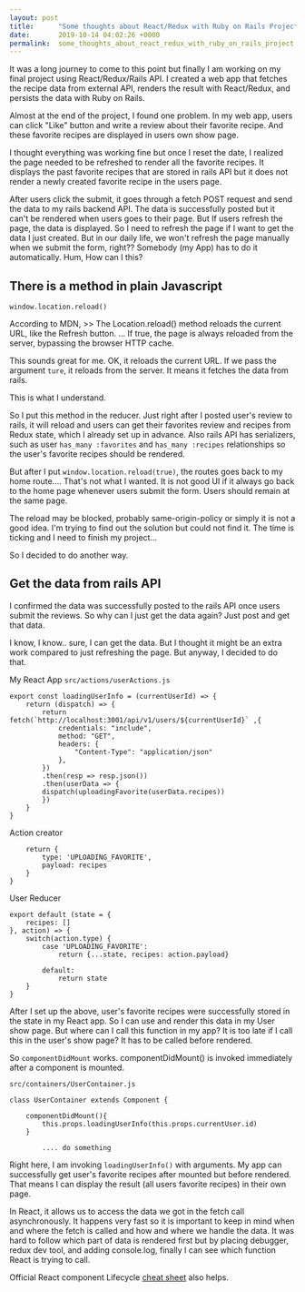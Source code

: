 ```yaml
---
layout: post
title:      "Some thoughts about React/Redux with Ruby on Rails Project"
date:       2019-10-14 04:02:26 +0000
permalink:  some_thoughts_about_react_redux_with_ruby_on_rails_project
---
```



It was a long journey to come to this point but finally I am working on my final project using React/Redux/Rails API. I created a web app that fetches the recipe data from external API, renders the result with React/Redux, and persists the data with Ruby on Rails.

Almost at the end of the project, I found one problem. In my web app, users can click "Like" button and write a review about their favorite recipe. And these favorite recipes are displayed in users own show page.

I thought everything was working fine but once I reset the date, I realized the page needed to be refreshed to render all the favorite recipes. It displays the past favorite recipes that are stored in rails API but it does not render a newly created favorite recipe in the users page.

After users click the submit, it goes through a fetch POST request and send the data to my rails backend API. The data is successfully posted but it can't be rendered when users goes to their page. But If users refresh the page, the data is displayed. So I need to refresh the page if I want to get the data I just created. But in our daily life, we won't refresh the page manually when we submit the form, right?? Somebody (my App) has to do it automatically. Hum, How can I this?


## There is a method in plain Javascript
 `window.location.reload()`

According to MDN, >> The Location.reload() method reloads the current URL, like the Refresh button.  ...   If true, the page is always reloaded from the server, bypassing the browser HTTP cache.

This sounds great for me. OK, it reloads the current URL. If we pass the argument `ture`, it reloads from the server. It means it fetches the data from rails.

This is what I understand.

So I put this method in the reducer. Just right after I posted user's review to rails, it will reload and users can get their favorites review and recipes from Redux state, which I already set up in advance. Also rails API has serializers, such as user `has_many :favorites` and `has_many :recipes` relationships so the user's favorite recipes should be rendered.

But after I put `window.location.reload(true)`, the routes goes back to my home route.... That's not what I wanted. It is not good UI if it always go back to the home page whenever users submit the form. Users should remain at the same page.

The reload may be blocked, probably same-origin-policy or simply it is not a good idea. I'm trying to find out the solution but could not find it. The time is ticking and I need to finish my project...

So I decided to do another way.


## Get the data from rails API
I confirmed the data was successfully posted to the rails API once users submit the reviews. So why can I just get the data again? Just post and get that data.

I know, I know.. sure, I can get the data. But I thought it might be an extra work compared to just refreshing the page. But anyway, I decided to do that.


My React App
`src/actions/userActions.js`

```
export const loadingUserInfo = (currentUserId) => {
    return (dispatch) => {
        return fetch(`http://localhost:3001/api/v1/users/${currentUserId}` ,{
            credentials: "include",
            method: "GET",
            headers: {
                "Content-Type": "application/json"
            },
        })
        .then(resp => resp.json())
        .then(userData => {
        dispatch(uploadingFavorite(userData.recipes))
        })
    }
}
```


Action creator
```
    return {
        type: 'UPLOADING_FAVORITE',
        payload: recipes
    }
}
```

User Reducer
```
export default (state = {
    recipes: []
}, action) => {
    switch(action.type) {
        case 'UPLOADING_FAVORITE':
            return {...state, recipes: action.payload}

        default:
            return state
    }
}
```


After I set up the above, user's favorite recipes were successfully stored in the state in my React app. So I can use and render this data in my User show page. But where can I call this function in my app? It is too late if I call this in the user's show page? It has to be called before rendered.

So `componentDidMount` works. componentDidMount() is invoked immediately after a component is mounted.


`src/containers/UserContainer.js`

```
class UserContainer extends Component {

    componentDidMount(){
        this.props.loadingUserInfo(this.props.currentUser.id)
    }

		.... do something
```

Right here, I am invoking `loadingUserInfo()` with arguments. My app can successfully get user's favorite recipes after mounted but before rendered. That means I can display the result (all users favorite recipes) in their own page.

In React, it allows us to access the data we got in the fetch call asynchronously. It happens very fast so it is important to keep in mind when and where the fetch is called and how and where we handle the data. It was hard to follow which part of data is rendered first but by placing debugger, redux dev tool, and adding console.log, finally I can see which function React is trying to call.

Official React component Lifecycle [cheat sheet](http://projects.wojtekmaj.pl/react-lifecycle-methods-diagram/) also helps.
